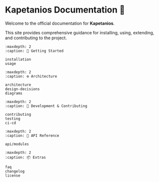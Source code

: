 # Kapetanios Documentation 🚀

Welcome to the official documentation for **Kapetanios**.

This site provides comprehensive guidance for installing, using, extending, and contributing to the project.

```{toctree}
:maxdepth: 2
:caption: 📘 Getting Started

installation
usage
```

```{toctree}
:maxdepth: 2
:caption: ⚙️ Architecture

architecture
design-decisions
diagrams
```

```{toctree}
:maxdepth: 2
:caption: 🧪 Development & Contributing

contributing
testing
ci-cd
```

```{toctree}
:maxdepth: 2
:caption: 📡 API Reference

api/modules
```

```{toctree}
:maxdepth: 2
:caption: 📦 Extras

faq
changelog
license
```

